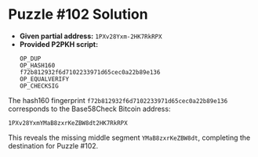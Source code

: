 # Puzzle #102 Solution

- **Given partial address:** `1PXv28Yxm-2HK7RkRPX`
- **Provided P2PKH script:**
  ```
  OP_DUP
  OP_HASH160
  f72b812932f6d7102233971d65cec0a22b89e136
  OP_EQUALVERIFY
  OP_CHECKSIG
  ```

The hash160 fingerprint `f72b812932f6d7102233971d65cec0a22b89e136` corresponds to the Base58Check
Bitcoin address:

```
1PXv28YxmYMaB8zxrKeZBW8dt2HK7RkRPX
```

This reveals the missing middle segment `YMaB8zxrKeZBW8dt`, completing the destination for Puzzle #102.
